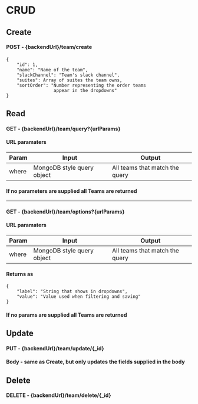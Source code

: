 # CRUD
## Create
#### POST - {backendUrl}/team/create
```
{
    "id": 1,
    "name": "Name of the team",
    "slackChannel": "Team's slack channel",
    "suites": Array of suites the team owns,
    "sortOrder": "Number representing the order teams 
                  appear in the dropdowns"
}
```

## Read
#### GET - {backendUrl}/team/query?{urlParams}
#### URL paramaters

Param | Input | Output
---------|----------|---------
 where | MongoDB style query object | All teams that match the query

#### If no parameters are supplied all Teams are returned

---

#### GET - {backendUrl}/team/options?{urlParams}
#### URL paramaters

Param | Input | Output
---------|----------|---------
 where | MongoDB style query object | All teams that match the query

#### Returns as 
```
{
    "label": "String that shows in dropdowns",
    "value": "Value used when filtering and saving"
}
```
#### If no params are supplied all Teams are returned

## Update
#### PUT - {backendUrl}/team/update/{_id}
#### Body - same as Create, but only updates the fields supplied in the body

## Delete
#### DELETE - {backendUrl}/team/delete/{_id}
